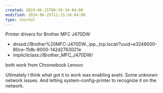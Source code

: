 ```yaml
---
created: 2024-06-25T08:39:34-04:00
modified: 2024-06-25T11:15:58-04:00
type: Journal
---
```


Printer drivers for Brother MFC J470DW

- dnssd://Brother%20MFC-J470DW._ipp._tcp.local/?uuid=e3248000-80ce-11db-8000-142d2763021e
- implicitclass://Brother_MFC_J470DW/

both work from Chromebook Lenovo

Ultimately I think what got it to work was enabling avahi. Some unknown network issues. And letting system-config-printer to recognize it on the network.
